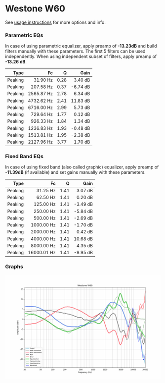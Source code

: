 # Westone W60
See [usage instructions](https://github.com/jaakkopasanen/AutoEq#usage) for more options and info.

### Parametric EQs
In case of using parametric equalizer, apply preamp of **-13.23dB** and build filters manually
with these parameters. The first 5 filters can be used independently.
When using independent subset of filters, apply preamp of **-13.26 dB**.

| Type    | Fc         |    Q | Gain     |
|--------:|-----------:|-----:|---------:|
| Peaking | 31.90 Hz   | 0.28 | 3.40 dB  |
| Peaking | 207.58 Hz  | 0.37 | -6.74 dB |
| Peaking | 2565.87 Hz | 2.78 | 6.34 dB  |
| Peaking | 4732.62 Hz | 2.41 | 11.83 dB |
| Peaking | 6716.00 Hz | 2.99 | 5.73 dB  |
| Peaking | 729.64 Hz  | 1.77 | 0.12 dB  |
| Peaking | 926.33 Hz  | 1.84 | 1.34 dB  |
| Peaking | 1236.83 Hz | 1.93 | -0.48 dB |
| Peaking | 1513.81 Hz | 1.95 | -2.38 dB |
| Peaking | 2127.96 Hz | 3.77 | 1.70 dB  |

### Fixed Band EQs
In case of using fixed band (also called graphic) equalizer, apply preamp of **-11.39dB**
(if available) and set gains manually with these parameters.

| Type    | Fc          |    Q | Gain     |
|--------:|------------:|-----:|---------:|
| Peaking | 31.25 Hz    | 1.41 | 3.07 dB  |
| Peaking | 62.50 Hz    | 1.41 | 0.20 dB  |
| Peaking | 125.00 Hz   | 1.41 | -3.49 dB |
| Peaking | 250.00 Hz   | 1.41 | -5.84 dB |
| Peaking | 500.00 Hz   | 1.41 | -2.69 dB |
| Peaking | 1000.00 Hz  | 1.41 | -1.70 dB |
| Peaking | 2000.00 Hz  | 1.41 | 0.42 dB  |
| Peaking | 4000.00 Hz  | 1.41 | 10.68 dB |
| Peaking | 8000.00 Hz  | 1.41 | 4.35 dB  |
| Peaking | 16000.01 Hz | 1.41 | -9.95 dB |

### Graphs
![](./Westone%20W60.png)